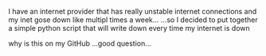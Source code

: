 
I have an internet provider that has really unstable internet connections and my inet gose down like multipl times a week...
...so I decided to put together a simple python script that will write down every time my internet is down

why is this on my GitHub       ...good question...
